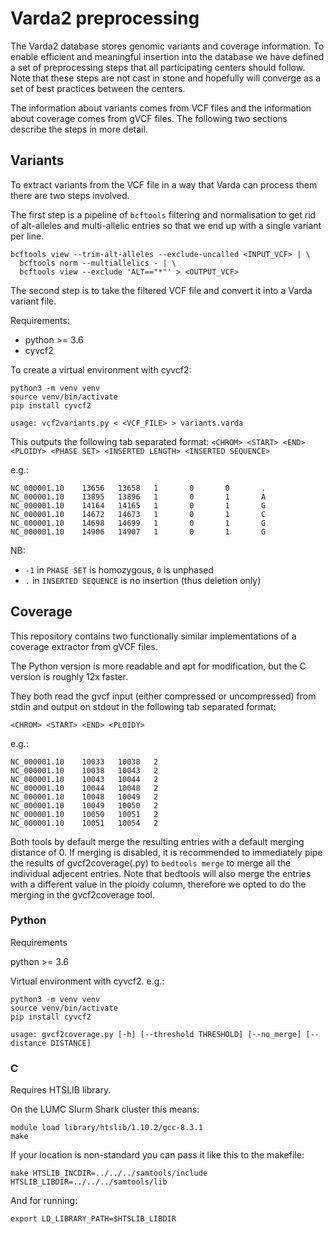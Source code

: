 # Varda2 preprocessing

The Varda2 database stores genomic variants and coverage information. To enable
efficient and meaningful insertion into the database we have defined a set of
preprocessing steps that all participating centers should follow. Note that
these steps are not cast in stone and hopefully will converge as a set of best
practices between the centers.

The information about variants comes from VCF files and the information about
coverage comes from gVCF files. The following two sections describe the steps
in more detail.


## Variants

To extract variants from the VCF file in a way that Varda can process them
there are two steps involved.

The first step is a pipeline of `bcftools` filtering and normalisation to get
rid of alt-alleles and multi-allelic entries so that we end up with a single
variant per line.

```
bcftools view --trim-alt-alleles --exclude-uncalled <INPUT_VCF> | \
  bcftools norm --multiallelics - | \
  bcftools view --exclude 'ALT=="*"' > <OUTPUT_VCF>
```

The second step is to take the filtered VCF file and convert it into a Varda
variant file.

Requirements:
- python >= 3.6
- cyvcf2

To create a virtual environment with cyvcf2:
```
python3 -m venv venv
source venv/bin/activate
pip install cyvcf2
```

```
usage: vcf2variants.py < <VCF_FILE> > variants.varda
```

This outputs the following tab separated format:
`<CHROM> <START> <END> <PLOIDY> <PHASE SET> <INSERTED LENGTH> <INSERTED SEQUENCE>`


e.g.:
```
NC_000001.10    13656   13658   1       0       0       .
NC_000001.10    13895   13896   1       0       1       A
NC_000001.10    14164   14165   1       0       1       G
NC_000001.10    14672   14673   1       0       1       C
NC_000001.10    14698   14699   1       0       1       G
NC_000001.10    14906   14907   1       0       1       G
```

NB:
- `-1` in `PHASE SET` is homozygous, `0` is unphased
- `.` in `INSERTED SEQUENCE` is no insertion (thus deletion only)


## Coverage

This repository contains two functionally similar implementations of a coverage
extractor from gVCF files.

The Python version is more readable and apt for modification, but the C version
is roughly 12x faster.

They both read the gvcf input (either compressed or uncompressed) from stdin
and output on stdout in the following tab separated format:

`<CHROM> <START> <END> <PLOIDY>`

e.g.:
```
NC_000001.10    10033   10038   2
NC_000001.10    10038   10043   2
NC_000001.10    10043   10044   2
NC_000001.10    10044   10048   2
NC_000001.10    10048   10049   2
NC_000001.10    10049   10050   2
NC_000001.10    10050   10051   2
NC_000001.10    10051   10054   2
```


Both tools by default merge the resulting entries with a default merging
distance of 0.  If merging is disabled, it is recommended to immediately pipe
the results of gvcf2coverage(.py) to `bedtools merge` to merge all the
individual adjecent entries. Note that bedtools will also merge the entries
with a different value in the ploidy column, therefore we opted to do the
merging in the gvcf2coverage tool.

### Python

Requirements

python >= 3.6

Virtual environment with cyvcf2.
e.g.:
```
python3 -m venv venv
source venv/bin/activate
pip install cyvcf2
```

```
usage: gvcf2coverage.py [-h] [--threshold THRESHOLD] [--no_merge] [--distance DISTANCE]
```


### C

Requires HTSLIB library.


On the LUMC Slurm Shark cluster this means:
```
module load library/htslib/1.10.2/gcc-8.3.1
make
```

If your location is non-standard you can pass it like this to the makefile:
```
make HTSLIB_INCDIR=../../../samtools/include HTSLIB_LIBDIR=../../../samtools/lib
```

And for running:
```
export LD_LIBRARY_PATH=$HTSLIB_LIBDIR
```
